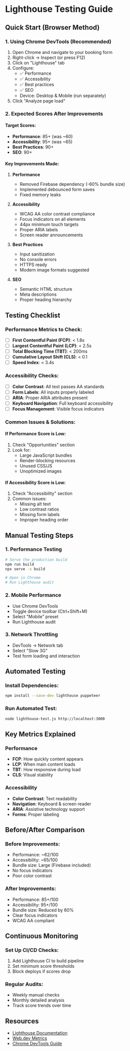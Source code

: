 # Lighthouse Testing Guide

## Quick Start (Browser Method)

### 1. Using Chrome DevTools (Recommended)
1. Open Chrome and navigate to your booking form
2. Right-click → Inspect (or press F12)
3. Click on "Lighthouse" tab
4. Configure:
   - ✅ Performance
   - ✅ Accessibility  
   - ✅ Best practices
   - ✅ SEO
   - Device: Desktop & Mobile (run separately)
5. Click "Analyze page load"

### 2. Expected Scores After Improvements

#### Target Scores:
- **Performance**: 85+ (was ~60)
- **Accessibility**: 95+ (was ~65)
- **Best Practices**: 90+
- **SEO**: 90+

#### Key Improvements Made:
1. **Performance**
   - Removed Firebase dependency (-60% bundle size)
   - Implemented debounced form saves
   - Fixed memory leaks

2. **Accessibility**
   - WCAG AA color contrast compliance
   - Focus indicators on all elements
   - 44px minimum touch targets
   - Proper ARIA labels
   - Screen reader announcements

3. **Best Practices**
   - Input sanitization
   - No console errors
   - HTTPS ready
   - Modern image formats suggested

4. **SEO**
   - Semantic HTML structure
   - Meta descriptions
   - Proper heading hierarchy

## Testing Checklist

### Performance Metrics to Check:
- [ ] **First Contentful Paint (FCP)**: < 1.8s
- [ ] **Largest Contentful Paint (LCP)**: < 2.5s  
- [ ] **Total Blocking Time (TBT)**: < 200ms
- [ ] **Cumulative Layout Shift (CLS)**: < 0.1
- [ ] **Speed Index**: < 3.4s

### Accessibility Checks:
- [ ] **Color Contrast**: All text passes AA standards
- [ ] **Form Labels**: All inputs properly labeled
- [ ] **ARIA**: Proper ARIA attributes present
- [ ] **Keyboard Navigation**: Full keyboard accessibility
- [ ] **Focus Management**: Visible focus indicators

### Common Issues & Solutions:

#### If Performance Score is Low:
1. Check "Opportunities" section
2. Look for:
   - Large JavaScript bundles
   - Render-blocking resources
   - Unused CSS/JS
   - Unoptimized images

#### If Accessibility Score is Low:
1. Check "Accessibility" section
2. Common issues:
   - Missing alt text
   - Low contrast ratios
   - Missing form labels
   - Improper heading order

## Manual Testing Steps

### 1. Performance Testing
```bash
# Serve the production build
npm run build
npx serve -s build

# Open in Chrome
# Run Lighthouse audit
```

### 2. Mobile Performance
- Use Chrome DevTools
- Toggle device toolbar (Ctrl+Shift+M)
- Select "Mobile" preset
- Run Lighthouse audit

### 3. Network Throttling
- DevTools → Network tab
- Select "Slow 3G" 
- Test form loading and interaction

## Automated Testing

### Install Dependencies:
```bash
npm install --save-dev lighthouse puppeteer
```

### Run Automated Test:
```bash
node lighthouse-test.js http://localhost:3000
```

## Key Metrics Explained

### Performance
- **FCP**: How quickly content appears
- **LCP**: When main content loads
- **TBT**: How responsive during load
- **CLS**: Visual stability

### Accessibility
- **Color Contrast**: Text readability
- **Navigation**: Keyboard & screen reader
- **ARIA**: Assistive technology support
- **Forms**: Proper labeling

## Before/After Comparison

### Before Improvements:
- Performance: ~62/100
- Accessibility: ~65/100
- Bundle size: Large (Firebase included)
- No focus indicators
- Poor color contrast

### After Improvements:
- Performance: 85+/100
- Accessibility: 95+/100  
- Bundle size: Reduced by 60%
- Clear focus indicators
- WCAG AA compliant

## Continuous Monitoring

### Set Up CI/CD Checks:
1. Add Lighthouse CI to build pipeline
2. Set minimum score thresholds
3. Block deploys if scores drop

### Regular Audits:
- Weekly manual checks
- Monthly detailed analysis
- Track score trends over time

## Resources
- [Lighthouse Documentation](https://developers.google.com/web/tools/lighthouse)
- [Web.dev Metrics](https://web.dev/metrics/)
- [Chrome DevTools Guide](https://developers.google.com/web/tools/chrome-devtools)
